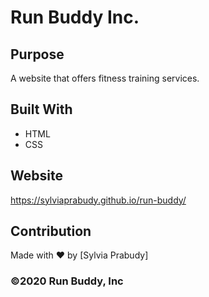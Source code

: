# Run Buddy Inc.

## Purpose
A website that offers fitness training services.

## Built With
* HTML
* CSS

## Website
https://sylviaprabudy.github.io/run-buddy/

## Contribution
Made with ❤️ by [Sylvia Prabudy]

### ©️2020 Run Buddy, Inc 
